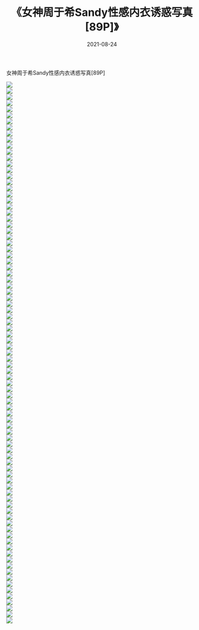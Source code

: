 ﻿---
layout: post
title:  《女神周于希Sandy性感内衣诱惑写真[89P]》
date:   2021-08-24
img: http://img.660000.xyz/Sharelink/性感/2021/女神周于希Sandy性感内衣诱惑写真[89P]/000.jpg
categories: [美女, 清纯, 唯美]
---

女神周于希Sandy性感内衣诱惑写真[89P]

  ![](http://img.660000.xyz/Sharelink/性感/2021/女神周于希Sandy性感内衣诱惑写真[89P]/001.jpg) <br> ![](http://img.660000.xyz/Sharelink/性感/2021/女神周于希Sandy性感内衣诱惑写真[89P]/002.jpg) <br> ![](http://img.660000.xyz/Sharelink/性感/2021/女神周于希Sandy性感内衣诱惑写真[89P]/003.jpg) <br> ![](http://img.660000.xyz/Sharelink/性感/2021/女神周于希Sandy性感内衣诱惑写真[89P]/004.jpg) <br> ![](http://img.660000.xyz/Sharelink/性感/2021/女神周于希Sandy性感内衣诱惑写真[89P]/005.jpg) <br> ![](http://img.660000.xyz/Sharelink/性感/2021/女神周于希Sandy性感内衣诱惑写真[89P]/006.jpg) <br> ![](http://img.660000.xyz/Sharelink/性感/2021/女神周于希Sandy性感内衣诱惑写真[89P]/007.jpg) <br> ![](http://img.660000.xyz/Sharelink/性感/2021/女神周于希Sandy性感内衣诱惑写真[89P]/008.jpg) <br> ![](http://img.660000.xyz/Sharelink/性感/2021/女神周于希Sandy性感内衣诱惑写真[89P]/009.jpg) <br> ![](http://img.660000.xyz/Sharelink/性感/2021/女神周于希Sandy性感内衣诱惑写真[89P]/010.jpg) <br> ![](http://img.660000.xyz/Sharelink/性感/2021/女神周于希Sandy性感内衣诱惑写真[89P]/011.jpg) <br> ![](http://img.660000.xyz/Sharelink/性感/2021/女神周于希Sandy性感内衣诱惑写真[89P]/012.jpg) <br> ![](http://img.660000.xyz/Sharelink/性感/2021/女神周于希Sandy性感内衣诱惑写真[89P]/013.jpg) <br> ![](http://img.660000.xyz/Sharelink/性感/2021/女神周于希Sandy性感内衣诱惑写真[89P]/014.jpg) <br> ![](http://img.660000.xyz/Sharelink/性感/2021/女神周于希Sandy性感内衣诱惑写真[89P]/015.jpg) <br> ![](http://img.660000.xyz/Sharelink/性感/2021/女神周于希Sandy性感内衣诱惑写真[89P]/016.jpg) <br> ![](http://img.660000.xyz/Sharelink/性感/2021/女神周于希Sandy性感内衣诱惑写真[89P]/017.jpg) <br> ![](http://img.660000.xyz/Sharelink/性感/2021/女神周于希Sandy性感内衣诱惑写真[89P]/018.jpg) <br> ![](http://img.660000.xyz/Sharelink/性感/2021/女神周于希Sandy性感内衣诱惑写真[89P]/019.jpg) <br> ![](http://img.660000.xyz/Sharelink/性感/2021/女神周于希Sandy性感内衣诱惑写真[89P]/020.jpg) <br> ![](http://img.660000.xyz/Sharelink/性感/2021/女神周于希Sandy性感内衣诱惑写真[89P]/021.jpg) <br> ![](http://img.660000.xyz/Sharelink/性感/2021/女神周于希Sandy性感内衣诱惑写真[89P]/022.jpg) <br> ![](http://img.660000.xyz/Sharelink/性感/2021/女神周于希Sandy性感内衣诱惑写真[89P]/023.jpg) <br> ![](http://img.660000.xyz/Sharelink/性感/2021/女神周于希Sandy性感内衣诱惑写真[89P]/024.jpg) <br> ![](http://img.660000.xyz/Sharelink/性感/2021/女神周于希Sandy性感内衣诱惑写真[89P]/025.jpg) <br> ![](http://img.660000.xyz/Sharelink/性感/2021/女神周于希Sandy性感内衣诱惑写真[89P]/026.jpg) <br> ![](http://img.660000.xyz/Sharelink/性感/2021/女神周于希Sandy性感内衣诱惑写真[89P]/027.jpg) <br> ![](http://img.660000.xyz/Sharelink/性感/2021/女神周于希Sandy性感内衣诱惑写真[89P]/028.jpg) <br> ![](http://img.660000.xyz/Sharelink/性感/2021/女神周于希Sandy性感内衣诱惑写真[89P]/029.jpg) <br> ![](http://img.660000.xyz/Sharelink/性感/2021/女神周于希Sandy性感内衣诱惑写真[89P]/030.jpg) <br> ![](http://img.660000.xyz/Sharelink/性感/2021/女神周于希Sandy性感内衣诱惑写真[89P]/031.jpg) <br> ![](http://img.660000.xyz/Sharelink/性感/2021/女神周于希Sandy性感内衣诱惑写真[89P]/032.jpg) <br> ![](http://img.660000.xyz/Sharelink/性感/2021/女神周于希Sandy性感内衣诱惑写真[89P]/033.jpg) <br> ![](http://img.660000.xyz/Sharelink/性感/2021/女神周于希Sandy性感内衣诱惑写真[89P]/034.jpg) <br> ![](http://img.660000.xyz/Sharelink/性感/2021/女神周于希Sandy性感内衣诱惑写真[89P]/035.jpg) <br> ![](http://img.660000.xyz/Sharelink/性感/2021/女神周于希Sandy性感内衣诱惑写真[89P]/036.jpg) <br> ![](http://img.660000.xyz/Sharelink/性感/2021/女神周于希Sandy性感内衣诱惑写真[89P]/037.jpg) <br> ![](http://img.660000.xyz/Sharelink/性感/2021/女神周于希Sandy性感内衣诱惑写真[89P]/038.jpg) <br> ![](http://img.660000.xyz/Sharelink/性感/2021/女神周于希Sandy性感内衣诱惑写真[89P]/039.jpg) <br> ![](http://img.660000.xyz/Sharelink/性感/2021/女神周于希Sandy性感内衣诱惑写真[89P]/040.jpg) <br> ![](http://img.660000.xyz/Sharelink/性感/2021/女神周于希Sandy性感内衣诱惑写真[89P]/041.jpg) <br> ![](http://img.660000.xyz/Sharelink/性感/2021/女神周于希Sandy性感内衣诱惑写真[89P]/042.jpg) <br> ![](http://img.660000.xyz/Sharelink/性感/2021/女神周于希Sandy性感内衣诱惑写真[89P]/043.jpg) <br> ![](http://img.660000.xyz/Sharelink/性感/2021/女神周于希Sandy性感内衣诱惑写真[89P]/044.jpg) <br> ![](http://img.660000.xyz/Sharelink/性感/2021/女神周于希Sandy性感内衣诱惑写真[89P]/045.jpg) <br> ![](http://img.660000.xyz/Sharelink/性感/2021/女神周于希Sandy性感内衣诱惑写真[89P]/046.jpg) <br> ![](http://img.660000.xyz/Sharelink/性感/2021/女神周于希Sandy性感内衣诱惑写真[89P]/047.jpg) <br> ![](http://img.660000.xyz/Sharelink/性感/2021/女神周于希Sandy性感内衣诱惑写真[89P]/048.jpg) <br> ![](http://img.660000.xyz/Sharelink/性感/2021/女神周于希Sandy性感内衣诱惑写真[89P]/049.jpg) <br> ![](http://img.660000.xyz/Sharelink/性感/2021/女神周于希Sandy性感内衣诱惑写真[89P]/050.jpg) <br> ![](http://img.660000.xyz/Sharelink/性感/2021/女神周于希Sandy性感内衣诱惑写真[89P]/051.jpg) <br> ![](http://img.660000.xyz/Sharelink/性感/2021/女神周于希Sandy性感内衣诱惑写真[89P]/052.jpg) <br> ![](http://img.660000.xyz/Sharelink/性感/2021/女神周于希Sandy性感内衣诱惑写真[89P]/053.jpg) <br> ![](http://img.660000.xyz/Sharelink/性感/2021/女神周于希Sandy性感内衣诱惑写真[89P]/054.jpg) <br> ![](http://img.660000.xyz/Sharelink/性感/2021/女神周于希Sandy性感内衣诱惑写真[89P]/055.jpg) <br> ![](http://img.660000.xyz/Sharelink/性感/2021/女神周于希Sandy性感内衣诱惑写真[89P]/056.jpg) <br> ![](http://img.660000.xyz/Sharelink/性感/2021/女神周于希Sandy性感内衣诱惑写真[89P]/057.jpg) <br> ![](http://img.660000.xyz/Sharelink/性感/2021/女神周于希Sandy性感内衣诱惑写真[89P]/058.jpg) <br> ![](http://img.660000.xyz/Sharelink/性感/2021/女神周于希Sandy性感内衣诱惑写真[89P]/059.jpg) <br> ![](http://img.660000.xyz/Sharelink/性感/2021/女神周于希Sandy性感内衣诱惑写真[89P]/060.jpg) <br> ![](http://img.660000.xyz/Sharelink/性感/2021/女神周于希Sandy性感内衣诱惑写真[89P]/061.jpg) <br> ![](http://img.660000.xyz/Sharelink/性感/2021/女神周于希Sandy性感内衣诱惑写真[89P]/062.jpg) <br> ![](http://img.660000.xyz/Sharelink/性感/2021/女神周于希Sandy性感内衣诱惑写真[89P]/063.jpg) <br> ![](http://img.660000.xyz/Sharelink/性感/2021/女神周于希Sandy性感内衣诱惑写真[89P]/064.jpg) <br> ![](http://img.660000.xyz/Sharelink/性感/2021/女神周于希Sandy性感内衣诱惑写真[89P]/065.jpg) <br> ![](http://img.660000.xyz/Sharelink/性感/2021/女神周于希Sandy性感内衣诱惑写真[89P]/066.jpg) <br> ![](http://img.660000.xyz/Sharelink/性感/2021/女神周于希Sandy性感内衣诱惑写真[89P]/067.jpg) <br> ![](http://img.660000.xyz/Sharelink/性感/2021/女神周于希Sandy性感内衣诱惑写真[89P]/068.jpg) <br> ![](http://img.660000.xyz/Sharelink/性感/2021/女神周于希Sandy性感内衣诱惑写真[89P]/069.jpg) <br> ![](http://img.660000.xyz/Sharelink/性感/2021/女神周于希Sandy性感内衣诱惑写真[89P]/070.jpg) <br> ![](http://img.660000.xyz/Sharelink/性感/2021/女神周于希Sandy性感内衣诱惑写真[89P]/071.jpg) <br> ![](http://img.660000.xyz/Sharelink/性感/2021/女神周于希Sandy性感内衣诱惑写真[89P]/072.jpg) <br> ![](http://img.660000.xyz/Sharelink/性感/2021/女神周于希Sandy性感内衣诱惑写真[89P]/073.jpg) <br> ![](http://img.660000.xyz/Sharelink/性感/2021/女神周于希Sandy性感内衣诱惑写真[89P]/074.jpg) <br> ![](http://img.660000.xyz/Sharelink/性感/2021/女神周于希Sandy性感内衣诱惑写真[89P]/075.jpg) <br> ![](http://img.660000.xyz/Sharelink/性感/2021/女神周于希Sandy性感内衣诱惑写真[89P]/076.jpg) <br> ![](http://img.660000.xyz/Sharelink/性感/2021/女神周于希Sandy性感内衣诱惑写真[89P]/077.jpg) <br> ![](http://img.660000.xyz/Sharelink/性感/2021/女神周于希Sandy性感内衣诱惑写真[89P]/078.jpg) <br> ![](http://img.660000.xyz/Sharelink/性感/2021/女神周于希Sandy性感内衣诱惑写真[89P]/079.jpg) <br> ![](http://img.660000.xyz/Sharelink/性感/2021/女神周于希Sandy性感内衣诱惑写真[89P]/080.jpg) <br> ![](http://img.660000.xyz/Sharelink/性感/2021/女神周于希Sandy性感内衣诱惑写真[89P]/081.jpg) <br> ![](http://img.660000.xyz/Sharelink/性感/2021/女神周于希Sandy性感内衣诱惑写真[89P]/082.jpg) <br> ![](http://img.660000.xyz/Sharelink/性感/2021/女神周于希Sandy性感内衣诱惑写真[89P]/083.jpg) <br> ![](http://img.660000.xyz/Sharelink/性感/2021/女神周于希Sandy性感内衣诱惑写真[89P]/084.jpg) <br> ![](http://img.660000.xyz/Sharelink/性感/2021/女神周于希Sandy性感内衣诱惑写真[89P]/085.jpg) <br> ![](http://img.660000.xyz/Sharelink/性感/2021/女神周于希Sandy性感内衣诱惑写真[89P]/086.jpg) <br> ![](http://img.660000.xyz/Sharelink/性感/2021/女神周于希Sandy性感内衣诱惑写真[89P]/087.jpg) <br> ![](http://img.660000.xyz/Sharelink/性感/2021/女神周于希Sandy性感内衣诱惑写真[89P]/088.jpg) <br> ![](http://img.660000.xyz/Sharelink/性感/2021/女神周于希Sandy性感内衣诱惑写真[89P]/089.jpg) <br>